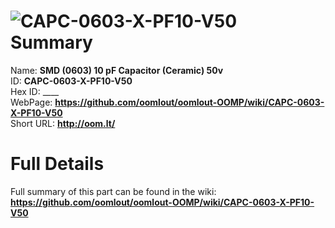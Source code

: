 
![CAPC-0603-X-PF10-V50](https://github.com/oomlout/oomlout-OOMP/blob/master/parts/CAPC-0603-X-PF10-V50/CAPC-0603-X-PF10-V50_420.jpg)   
Summary
=================
  
Name: __SMD (0603) 10 pF Capacitor (Ceramic) 50v__    
ID: __CAPC-0603-X-PF10-V50__   
Hex ID: ____   
WebPage: __https://github.com/oomlout/oomlout-OOMP/wiki/CAPC-0603-X-PF10-V50__   
Short URL: __http://oom.lt/__   

Full Details
==========================
Full summary of this part can be found in the wiki:   
__https://github.com/oomlout/oomlout-OOMP/wiki/CAPC-0603-X-PF10-V50__    

